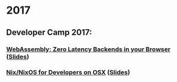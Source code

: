 # 2017
## Developer Camp 2017:
### [WebAssembly: Zero Latency Backends in your Browser](./public/2017-05-devcamp-webassembly/index.html) ([Slides](./public/2017-05-devcamp-webassembly/slides.pdf))
### [Nix/NixOS for Developers on OSX](./public/2017-05-devcamp-nixos/index.html) ([Slides](./public/2017-05-devcamp-nixos/slides.pdf))
